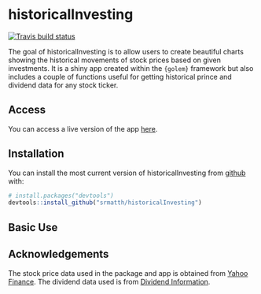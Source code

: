 
<!-- README.md is generated from README.Rmd. Please edit that file -->

# historicalInvesting

<!-- badges: start -->

[![Travis build
status](https://travis-ci.com/srmatth/historicalInvesting.svg?branch=master)](https://travis-ci.com/srmatth/historicalInvesting)
<!-- badges: end -->

The goal of historicalInvesting is to allow users to create beautiful
charts showing the historical movements of stock prices based on given
investments. It is a shiny app created within the `{golem}` framework
but also includes a couple of functions useful for getting historical
prince and dividend data for any stock ticker.

## Access

You can access a live version of the app [here](https://www.google.com).

## Installation

You can install the most current version of historicalInvesting from
[github](https://github.com/srmatth/historicalInvesting) with:

``` r
# install.packages("devtools")
devtools::install_github("srmatth/historicalInvesting")
```

## Basic Use

## Acknowledgements

The stock price data used in the package and app is obtained from [Yahoo
Finance](https://finance.yahoo.com/). The dividend data used is from
[Dividend Information](https://www.dividendinformation.com/).
